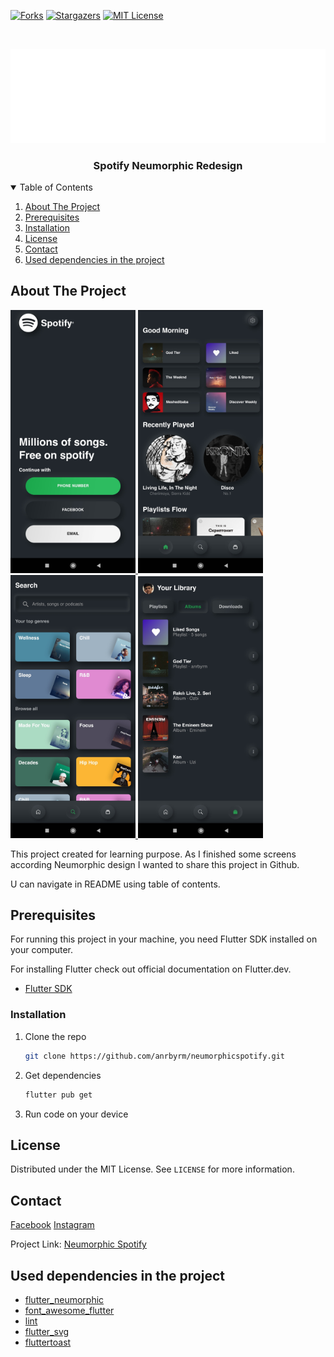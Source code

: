 <!-- PROJECT SHIELDS -->
[![Forks][forks-shield]][forks-url]
[![Stargazers][stars-shield]][stars-url]
[![MIT License][license-shield]][license-url]

<!-- SPOTIFY LOGO -->
<br />
<p align="center">
  <a href="https://github.com/anrbyrm/neumorphicspotify">
    <img src="assets/images/spotify_white_logo.png" alt="Spotify Logo" width="1700">
  </a>

  <h3 align="center">Spotify Neumorphic Redesign</h3>
</p>

<!-- TABLE OF CONTENTS -->
<details open="open">
  <summary>Table of Contents</summary>
  <ol>
    <li><a href="#about-the-project">About The Project</a></li>
    <li><a href="#prerequisites">Prerequisites</a></li>
    <li><a href="#installation">Installation</a></li>
    <li><a href="#license">License</a></li>
    <li><a href="#contact">Contact</a></li>
    <li><a href="#used-dependencies-in-the-project">Used dependencies in the project</a></li>
  </ol>
</details>

<!-- ABOUT THE PROJECT -->
## About The Project

<a href="https://github.com/anrbyrm/neumorphicspotify/blob/assets/images/splash.jpg">
    <img src="assets/images/splash.jpg" alt="Splash Screen" width="200">
</a>
<a href="https://github.com/anrbyrm/neumorphicspotify/blob/assets/images/menu_1.jpg">
    <img src="assets/images/menu_1.jpg" alt="Main Screen" width="200">
</a>
<a href="https://github.com/anrbyrm/neumorphicspotify/blob/assets/images/menu_2.jpg">
    <img src="assets/images/menu_2.jpg" alt="Search Screen" width="200">
</a>
<a href="https://github.com/anrbyrm/neumorphicspotify/blob/assets/images/menu_3.jpg">
    <img src="assets/images/menu_3.jpg" alt="Library Screen" width="200">
</a>

This project created for learning purpose. As I finished some screens according Neumorphic design I wanted to share this project in Github.

U can navigate in README using table of contents.

## Prerequisites

For running this project in your machine, you need Flutter SDK installed on your computer.

For installing Flutter check out official documentation on Flutter.dev.
* [Flutter SDK](https://flutter.dev/docs/get-started/install)

<!-- Installation -->
### Installation

1. Clone the repo
   ```sh
   git clone https://github.com/anrbyrm/neumorphicspotify.git
   ```
2. Get dependencies
   ```sh
   flutter pub get
   ```
3. Run code on your device

<!-- LICENSE -->
## License

Distributed under the MIT License. See `LICENSE` for more information.

<!-- CONTACT -->
## Contact

[Facebook](https://www.facebook.com/anrbyrm)
[Instagram](https://www.instagram.com/anrbyrm)

Project Link: [Neumorphic Spotify](https://github.com/anrbyrm/neumorphicspotify)

<!-- Used dependencies in project -->
## Used dependencies in the project
* [flutter_neumorphic](https://pub.dev/packages/flutter_neumorphic)
* [font_awesome_flutter](https://pub.dev/packages/font_awesome_flutter)
* [lint](https://pub.dev/packages/lint)
* [flutter_svg](https://pub.dev/packages/flutter_svg)
* [fluttertoast](https://pub.dev/packages/fluttertoast)

<!-- MARKDOWN LINKS & IMAGES -->
[forks-shield]: https://img.shields.io/github/forks/anrbyrm/neumorphicspotify?style=flat-square
[forks-url]: https://github.com/anrbyrm/neumorphicspotify/network
[stars-shield]: https://img.shields.io/github/stars/anrbyrm/neumorphicspotify?style=flat-square
[stars-url]: https://github.com/anrbyrm/neumorphicspotify/stargazers
[license-shield]: https://img.shields.io/github/license/anrbyrm/neumorphicspotify?style=flat-square
[license-url]: https://github.com/anrbyrm/neumorphicspotify/blob/main/LICENSE